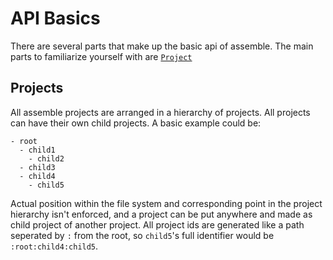 # API Basics

There are several parts that make up the basic api of assemble. The main parts
to familiarize yourself with are [`Project`][project]


[project]: #Projects


## Projects

All assemble projects are arranged in a hierarchy of projects. All projects
can have their own child projects. A basic example could be:
```
- root
  - child1
    - child2
  - child3
  - child4
    - child5
```

Actual position within the file system and corresponding point in the project
hierarchy isn't enforced, and a project can be put anywhere and made as child
project of another project. All project ids are generated like a path seperated by `:` from the
root, so `child5`'s full identifier would be `:root:child4:child5`.

